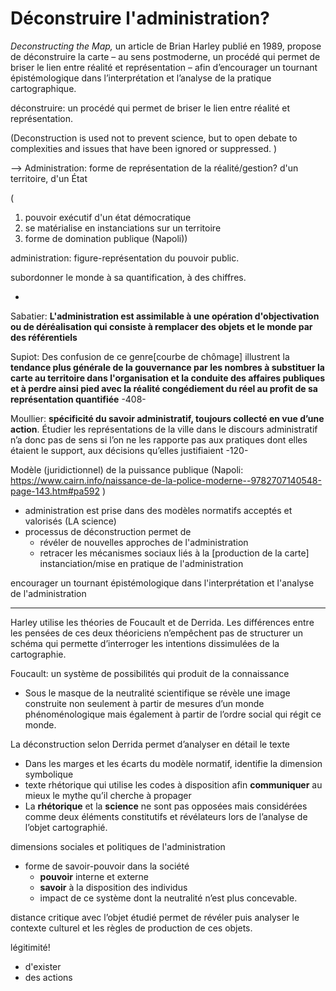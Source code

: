 # Déconstruire l'administration?

*Deconstructing the Map,* un article de Brian Harley publié en 1989, propose de déconstruire la carte – au sens postmoderne, un procédé qui permet de briser le lien entre réalité et représentation – afin d’encourager un tournant épistémologique dans l’interprétation et l’analyse de la pratique cartographique.

déconstruire: un procédé qui permet de briser le lien entre réalité et représentation.

(Deconstruction is used not to prevent science, but to open debate to  complexities and issues that have been ignored or suppressed. <!-- Kilduff, M. (1993). Deconstructing Organizations. *The Academy of Management Review,* *18*(1), 13-31. Retrieved April 1, 2020, from www.jstor.org/stable/258821 : deconstruction Derrida-->)

--> Administration: forme de représentation de la réalité/gestion? d'un territoire, d'un État 

(

1. pouvoir exécutif d'un état démocratique
2. se matérialise en instanciations sur un territoire
3. forme de domination publique (Napoli))

administration: figure-représentation du pouvoir public. 

subordonner le monde à sa quantification, à des chiffres.

- 

Sabatier: **L'administration est assimilable à une opération d'objectivation ou de déréalisation qui consiste à remplacer des objets et le monde par des référentiels**

Supiot: Des confusion de ce genre[courbe de chômage] illustrent la **tendance plus générale de la gouvernance par les nombres à substituer la carte au territoire dans l'organisation et la conduite des affaires publiques et à perdre ainsi pied avec la réalité congédiement du réel au profit de sa représentation quantifiée** -408-

Moullier:  **spécificité du savoir administratif, toujours collecté en vue d’une action**. Étudier les représentations de la ville dans le discours administratif n’a donc pas de sens si l’on ne les rapporte pas aux pratiques dont elles étaient le support, aux décisions qu’elles justifiaient -120-

Modèle (juridictionnel) de la puissance publique (Napoli: https://www.cairn.info/naissance-de-la-police-moderne--9782707140548-page-143.htm#pa592 )

- administration est prise dans des modèles normatifs acceptés et valorisés (LA science)
- processus de déconstruction permet de 
  - révéler de nouvelles approches de l'administration
  - retracer les mécanismes sociaux liés à la [production de la carte] instanciation/mise en pratique de l'administration

encourager un tournant épistémologique dans l'interprétation et l'analyse de l'administration

---

Harley utilise les théories de Foucault et de Derrida. Les différences entre les pensées de ces deux théoriciens n’empêchent pas de structurer un schéma qui permette d’interroger les intentions dissimulées de la cartographie.

Foucault: un système de possibilités qui produit de la connaissance

- Sous le masque de la neutralité scientifique se révèle une image construite non seulement à partir de mesures d’un monde phénoménologique mais également à partir de l’ordre social qui régit ce monde.

La déconstruction selon Derrida permet d’analyser en détail le texte

- Dans les marges et les écarts du modèle normatif, identifie la dimension symbolique
- texte rhétorique qui utilise les codes à disposition afin **communiquer** au mieux le mythe qu’il cherche à propager
- La **rhétorique** et la **science** ne sont pas opposées mais considérées comme deux éléments constitutifs et révélateurs lors de l’analyse de l’objet cartographié.

dimensions sociales et politiques de l'administration

- forme de savoir-pouvoir dans la société
  - **pouvoir** interne et externe
  - **savoir** à la disposition des individus
  - impact de ce système dont la neutralité n’est plus concevable. 

distance critique avec l’objet étudié permet de révéler puis analyser le contexte culturel et les règles de production de ces objets.

légitimité!

- d'exister
- des actions